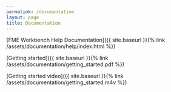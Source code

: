 ```yaml
---
permalink: /documentation
layout: page
title: Documentation
---
```


[FME Workbench Help Documentation]({{ site.baseurl }}{% link /assets/documentation/help/index.html %})

[Getting started]({{ site.baseurl }}{% link /assets/documentation/getting_started.pdf %})

[Getting started video]({{ site.baseurl }}{% link /assets/documentation/getting_started.m4v %})
